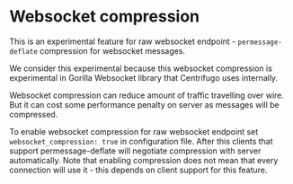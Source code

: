 # Websocket compression

This is an experimental feature for raw websocket endpoint - `permessage-deflate` compression for
websocket messages.

We consider this experimental because this websocket compression is experimental in Gorilla Websocket
library that Centrifugo uses internally.

Websocket compression can reduce amount of traffic travelling over wire. But it can cost some
performance penalty on server as messages will be compressed.

To enable websocket compression for raw websocket endpoint set `websocket_compression: true` in
configuration file. After this clients that support permessage-deflate will negotiate compression
with server automatically. Note that enabling compression does not mean that every connection will
use it - this depends on client support for this feature.
